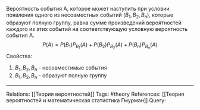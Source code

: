 Вероятность события А, которое может наступить при условии появления одного из несовместных событий ($B_{1}, B_{2}, B_{n}$), которые образуют полную группу, равна сумме произведений вероятностей каждого из этих событий на соответствующую условную вероятность события А. 
$$P(A) = P(B_{1})P_{B_{1}}(A) + P(B_{2})P_{B_{2}}(A) + P(B_{n})P_{B_{n}}(A)$$
Свойства:
1. $B_{1}, B_{2}, B_{n}$ - несовместимые события
2. $B_{1}, B_{2}, B_{n}$ - образуют полную группу

___
Relations: [[Теория вероятностей]] 
Tags: #theory 
References: [[Теория вероятностей и математическая статистика Гмурман]] 
Query: 